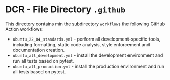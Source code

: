 # DCR - File Directory **`.github`**

This directory contains min the subdirectory `workflows` the following GitHub Action workflows:

- `ubuntu_22_04_standards.yml` - perform all development-specific tools, including formatting, static code analysis, style enforcement and documentation creation.
- `ubuntu_all_development.yml` - install the development environment and run all tests based on pytest.
- `ubuntu_all_production.yml` - install the production environment and run all tests based on pytest.